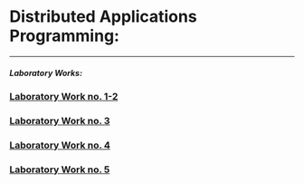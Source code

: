 # Distributed Applications Programming:
-------
##### Laboratory Works:

### [Laboratory Work no. 1-2](https://github.com/andreicap/Distributed-Applications-Programming/tree/master/Lab1)

### [Laboratory Work no. 3](https://github.com/andreicap/Distributed-Applications-Programming)

### [Laboratory Work no. 4](https://github.com/andreicap/Distributed-Applications-Programming)

### [Laboratory Work no. 5](https://github.com/andreicap/Distributed-Applications-Programming)
